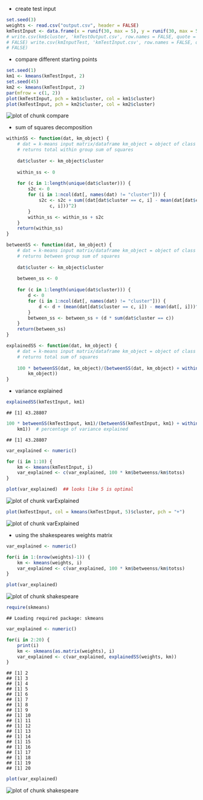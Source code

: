 * create test input

```r
set.seed(3)
weights <- read.csv("output.csv", header = FALSE)
kmTestInput <- data.frame(x = runif(30, max = 5), y = runif(30, max = 5))
# write.csv(km$cluster, 'kmTestOutput.csv', row.names = FALSE, quote =
# FALSE) write.csv(kmInputTest, 'kmTestInput.csv', row.names = FALSE, quote=
# FALSE)
```
* compare different starting points

```r
set.seed(1)
km1 <- kmeans(kmTestInput, 2)
set.seed(45)
km2 <- kmeans(kmTestInput, 2)
par(mfrow = c(1, 2))
plot(kmTestInput, pch = km1$cluster, col = km1$cluster)
plot(kmTestInput, pch = km2$cluster, col = km2$cluster)
```

![plot of chunk compare](figure/compare-1.png) 
* sum of squares decomposition


```r
withinSS <- function(dat, km_object) {
    # dat = k-means input matrix/dataframe km_object = object of class kmeans
    # returns total within group sum of squares
    
    dat$cluster <- km_object$cluster
    
    within_ss <- 0
    
    for (c in 1:length(unique(dat$cluster))) {
        s2c <- 0
        for (i in 1:ncol(dat[, names(dat) != "cluster"])) {
            s2c <- s2c + sum((dat[dat$cluster == c, i] - mean(dat[dat$cluster == 
                c, i]))^2)
        }
        within_ss <- within_ss + s2c
    }
    return(within_ss)
}

betweenSS <- function(dat, km_object) {
    # dat = k-means input matrix/dataframe km_object = object of class kmeans
    # returns between group sum of squares
    
    dat$cluster <- km_object$cluster
    
    between_ss <- 0
    
    for (c in 1:length(unique(dat$cluster))) {
        d <- 0
        for (i in 1:ncol(dat[, names(dat) != "cluster"])) {
            d <- d + (mean(dat[dat$cluster == c, i]) - mean(dat[, i]))^2
        }
        between_ss <- between_ss + (d * sum(dat$cluster == c))
    }
    return(between_ss)
}

explainedSS <- function(dat, km_object) {
    # dat = k-means input matrix/dataframe km_object = object of class kmeans
    # returns total sum of squares
    
    100 * betweenSS(dat, km_object)/(betweenSS(dat, km_object) + withinSS(dat, 
        km_object))
}
```
* variance explained

```r
explainedSS(kmTestInput, km1)
```

```
## [1] 43.28807
```

```r
100 * betweenSS(kmTestInput, km1)/(betweenSS(kmTestInput, km1) + withinSS(kmTestInput, 
    km1))  # percentage of variance explained
```

```
## [1] 43.28807
```

```r
var_explained <- numeric()

for (i in 1:10) {
    km <- kmeans(kmTestInput, i)
    var_explained <- c(var_explained, 100 * km$betweenss/km$totss)
}

plot(var_explained)  ## looks like 5 is optimal
```

![plot of chunk varExplained](figure/varExplained-1.png) 

```r
plot(kmTestInput, col = kmeans(kmTestInput, 5)$cluster, pch = "+")
```

![plot of chunk varExplained](figure/varExplained-2.png) 

* using the shakespeares weights matrix

```r
var_explained <- numeric()

for(i in 1:(nrow(weights)-1)) {
    km <- kmeans(weights, i)
    var_explained <- c(var_explained, 100 * km$betweenss/km$totss)
}

plot(var_explained)
```

![plot of chunk shakespeare](figure/shakespeare-1.png) 

```r
require(skmeans)
```

```
## Loading required package: skmeans
```

```r
var_explained <- numeric()

for(i in 2:20) {
    print(i)
    km <- skmeans(as.matrix(weights), i)
    var_explained <- c(var_explained, explainedSS(weights, km))
}
```

```
## [1] 2
## [1] 3
## [1] 4
## [1] 5
## [1] 6
## [1] 7
## [1] 8
## [1] 9
## [1] 10
## [1] 11
## [1] 12
## [1] 13
## [1] 14
## [1] 15
## [1] 16
## [1] 17
## [1] 18
## [1] 19
## [1] 20
```

```r
plot(var_explained)
```

![plot of chunk shakespeare](figure/shakespeare-2.png) 
